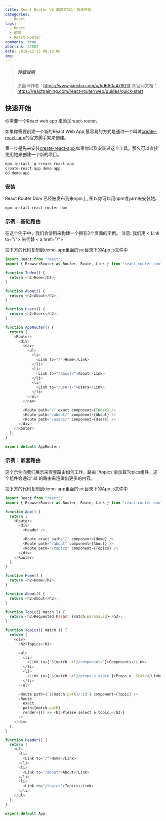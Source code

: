 ```yaml
---
title: React Router V5 翻译文档1：快速开始
categories:
  - React
tags:
  - React
  - 前端
  - React Router
comments: true
abbrlink: 47582
date: 2019-12-15 00:10:00
img:
---
```

> ##### 转载说明
> 原翻译作者：https://www.jianshu.com/u/5d660a479013
> 原官网文档：https://reacttraining.com/react-router/web/guides/quick-start

## 快速开始
你需要一个React web app 来添加react-router。  

如果你需要创建一个新的React Web App,最容易的方式是通过一个叫做[create-react-app](https://github.com/facebook/create-react-app)的官方脚手架来创建。    

第一步是先来安装[create-react-app](https://github.com/facebook/create-react-app),如果你以及安装过这个工具，那么可以直接使用她来创建一个新的项目。  

```js
npm install -g create-react-app
create-react-app demo-app
cd demo-app
```
### 安装
React Router Dom 已经被发布到来npm上, 所以你可以用npm或yarn来安装她。  
```js
npm install react-router-dom
```
### 示例：基础路由
在这个例子中，我们会使用<Router>来构建一个拥有3个页面的示例。
注意: 我们用 < Link to="/"> 来代替 < a href="/">

把下方的代码复制到demo-app里面的src目录下的App.js文件中
```js
import React from "react";
import { BrowserRouter as Router, Route, Link } from "react-router-dom";

function Index() {
  return <h2>Home</h2>;
}

function About() {
  return <h2>About</h2>;
}

function Users() {
  return <h2>Users</h2>;
}

function AppRouter() {
  return (
    <Router>
      <div>
        <nav>
          <ul>
            <li>
              <Link to="/">Home</Link>
            </li>
            <li>
              <Link to="/about/">About</Link>
            </li>
            <li>
              <Link to="/users/">Users</Link>
            </li>
          </ul>
        </nav>

        <Route path="/" exact component={Index} />
        <Route path="/about/" component={About} />
        <Route path="/users/" component={Users} />
      </div>
    </Router>
  );
}

export default AppRouter;
```
### 示例：嵌套路由
这个示例向我们展示来嵌套路由如何工作，路由 '/topics'会加载Topics组件，这个组件会通过':id'的路由来渲染出更多的内容。  

把下方的代码复制到demo-app里面的src目录下的App.js文件中
```js
import React from "react";
import { BrowserRouter as Router, Route, Link } from "react-router-dom";

function App() {
  return (
    <Router>
      <div>
        <Header />

        <Route exact path="/" component={Home} />
        <Route path="/about" component={About} />
        <Route path="/topics" component={Topics} />
      </div>
    </Router>
  );
}

function Home() {
  return <h2>Home</h2>;
}

function About() {
  return <h2>About</h2>;
}

function Topic({ match }) {
  return <h3>Requested Param: {match.params.id}</h3>;
}

function Topics({ match }) {
  return (
    <div>
      <h2>Topics</h2>

      <ul>
        <li>
          <Link to={`${match.url}/components`}>Components</Link>
        </li>
        <li>
          <Link to={`${match.url}/props-v-state`}>Props v. State</Link>
        </li>
      </ul>

      <Route path={`${match.path}/:id`} component={Topic} />
      <Route
        exact
        path={match.path}
        render={() => <h3>Please select a topic.</h3>}
      />
    </div>
  );
}

function Header() {
  return (
    <ul>
      <li>
        <Link to="/">Home</Link>
      </li>
      <li>
        <Link to="/about">About</Link>
      </li>
      <li>
        <Link to="/topics">Topics</Link>
      </li>
    </ul>
  );
}

export default App;
```